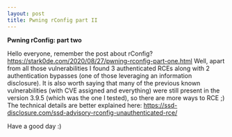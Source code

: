 ```yaml
---
layout: post
title: Pwning rConfig part II
---
```

**Pwning rConfig: part two**

Hello everyone, remember the post about rConfig? https://stark0de.com/2020/08/27/pwning-rconfig-part-one.html Well, apart from all those vulnerabilities I found 3 authenticated RCEs along with 2 authentication bypasses (one of those leveraging an information disclosure). It is also worth saying that many of the previous known vulnerabilities (with CVE assigned and everything) were still present in the version 3.9.5 (which was the one I tested), so there are more ways to RCE ;)
The technical details are better explained here: https://ssd-disclosure.com/ssd-advisory-rconfig-unauthenticated-rce/

Have a good day :)
